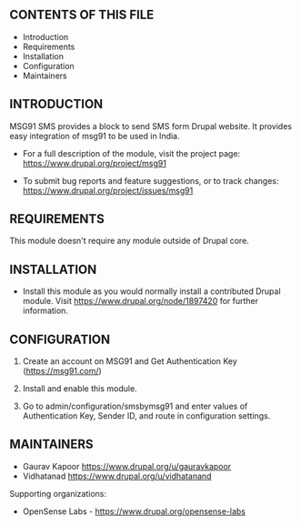 CONTENTS OF THIS FILE
---------------------

 * Introduction
 * Requirements
 * Installation
 * Configuration
 * Maintainers


INTRODUCTION
------------

MSG91 SMS provides a block to send SMS form Drupal website.
It provides easy integration of msg91 to be used in India.

 * For a full description of the module, visit the project page:
   https://www.drupal.org/project/msg91

 * To submit bug reports and feature suggestions, or to track
   changes: https://www.drupal.org/project/issues/msg91


REQUIREMENTS
------------

This module doesn't require any module outside of Drupal core.


INSTALLATION
------------

 * Install this module as you would normally install a contributed
   Drupal module.
   Visit https://www.drupal.org/node/1897420 for further information.


CONFIGURATION
-------------

   1. Create an account on MSG91 and Get Authentication Key
      (https://msg91.com/)

   2. Install and enable this module.

   3. Go to admin/configuration/smsbymsg91 and enter values of Authentication
      Key, Sender ID, and route in configuration settings.


MAINTAINERS
-----------

 * Gaurav Kapoor https://www.drupal.org/u/gauravkapoor
 * Vidhatanad https://www.drupal.org/u/vidhatanand

Supporting organizations:

 * OpenSense Labs - https://www.drupal.org/opensense-labs
